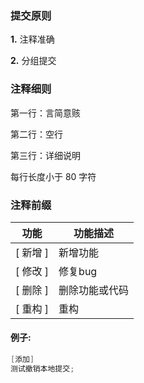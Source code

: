 ### 提交原则

**1.** 注释准确

**2.** 分组提交



### 注释细则

第一行：言简意赅

第二行：空行

第三行：详细说明

每行长度小于 80 字符



### 注释前缀

| 功能     | 功能描述       |
| -------- | -------------- |
| [ 新增 ] | 新增功能       |
| [ 修改 ] | 修复bug        |
| [ 删除 ] | 删除功能或代码 |
| [ 重构 ] | 重构           |

#### 例子:

```java
[添加]
测试撤销本地提交;




```













